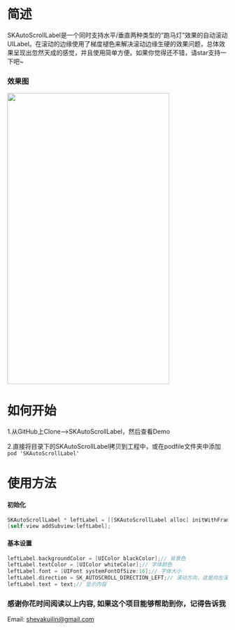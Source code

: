 # 简述


SKAutoScrollLabel是一个同时支持水平/垂直两种类型的“跑马灯”效果的自动滚动UILabel。在滚动的边缘使用了梯度褪色来解决滚动边缘生硬的效果问题，总体效果呈现出忽然天成的感觉，并且使用简单方便。如果你觉得还不错，请star支持一下吧~

### 效果图 
<img src="http://ofg0p74ar.bkt.clouddn.com/%E8%B7%91%E9%A9%AC%E7%81%AF.gif" width="370" height ="665" />


# 如何开始

1.从GitHub上Clone-->SKAutoScrollLabel，然后查看Demo

2.直接将目录下的SKAutoScrollLabel拷贝到工程中，或在podfile文件夹中添加 ```pod 'SKAutoScrollLabel'```


# 使用方法

#### 初始化


```objectivec
SKAutoScrollLabel * leftLabel = [[SKAutoScrollLabel alloc] initWithFrame:CGRectMake(50, 50, [UIScreen mainScreen].bounds.size.width - 100, 50)];
[self.view addSubview:leftLabel];
```

#### 基本设置

```objectivec
leftLabel.backgroundColor = [UIColor blackColor];// 背景色
leftLabel.textColor = [UIColor whiteColor];// 字体颜色
leftLabel.font = [UIFont systemFontOfSize:16];// 字体大小
leftLabel.direction = SK_AUTOSCROLL_DIRECTION_LEFT;// 滚动方向，这是向左滚动
leftLabel.text = text;// 显示内容
```

### 感谢你花时间阅读以上内容, 如果这个项目能够帮助到你，记得告诉我


Email: shevakuilin@gmail.com
